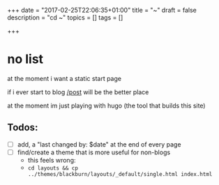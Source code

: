 +++
date = "2017-02-25T22:06:35+01:00"
title = "~"
draft = false
description = "cd ~"
topics = []
tags = []

+++

# no list
at the moment i want a static start page 

if i ever start to blog [/post](/post/) will be the better place

at the moment im just playing with hugo (the tool that builds this site)

## Todos:
- [ ] add, a "last changed by: $date" at the end of every page
- [ ] find/create a theme that is more useful for non-blogs
  - this feels wrong:
  - ```cd layouts && cp ../themes/blackburn/layouts/_default/single.html index.html```


